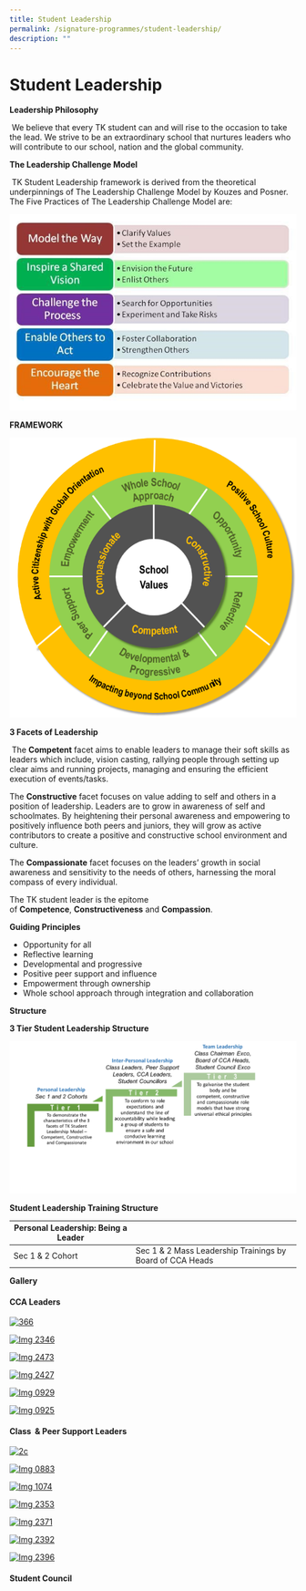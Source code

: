```yaml
---
title: Student Leadership
permalink: /signature-programmes/student-leadership/
description: ""
---
```

# Student Leadership

**Leadership Philosophy**

 We believe that every TK student can and will rise to the occasion to take the lead. We strive to be an extraordinary school that nurtures leaders who will contribute to our school, nation and the global community.

**The Leadership Challenge Model**

 TK Student Leadership framework is derived from the theoretical underpinnings of The Leadership Challenge Model by Kouzes and Posner. The Five Practices of The Leadership Challenge Model are:

![](/images/Signature%20Programmes/Student%20Leadership/leadership-challenge-model.jpg)

**FRAMEWORK**

![](/images/Signature%20Programmes/Student%20Leadership/framework.png)

**3 Facets of Leadership**

 The **Competent** facet aims to enable leaders to manage their soft skills as leaders which include, vision casting, rallying people through setting up clear aims and running projects, managing and ensuring the efficient execution of events/tasks.

The **Constructive** facet focuses on value adding to self and others in a position of leadership. Leaders are to grow in awareness of self and schoolmates. By heightening their personal awareness and empowering to positively influence both peers and juniors, they will grow as active contributors to create a positive and constructive school environment and culture.

The **Compassionate** facet focuses on the leaders’ growth in social awareness and sensitivity to the needs of others, harnessing the moral compass of every individual.

The TK student leader is the epitome of **Competence**, **Constructiveness** and **Compassion**.

**Guiding Principles**

*   Opportunity for all
*   Reflective learning
*   Developmental and progressive
*   Positive peer support and influence
*   Empowerment through ownership
*   Whole school approach through integration and collaboration

**Structure**

**3 Tier Student Leadership Structure**

![](/images/Signature%20Programmes/Student%20Leadership/3-tier-Student-Leadership-Structure.png)

**Student Leadership Training Structure**

| Personal Leadership: **Being a Leader**  |   |
|---|---|
|  Sec 1 & 2 Cohort | Sec 1 & 2 Mass Leadership Trainings by Board of CCA Heads  |

**Gallery** 

#### CCA Leaders

[![366](https://tanjongkatongsec.moe.edu.sg/wp-content/uploads/2020/07/366-1024x790.jpg)](https://tanjongkatongsec.moe.edu.sg/wp-content/uploads/2020/07/366-e1595236863306.jpg)

[![Img 2346](https://tanjongkatongsec.moe.edu.sg/wp-content/uploads/2020/07/IMG_2346-1024x768.jpg)](https://tanjongkatongsec.moe.edu.sg/wp-content/uploads/2020/07/IMG_2346.jpg)

  

[![Img 2473](https://tanjongkatongsec.moe.edu.sg/wp-content/uploads/2020/07/IMG_2473-1024x768.jpg)](https://tanjongkatongsec.moe.edu.sg/wp-content/uploads/2020/07/IMG_2473.jpg)

[![Img 2427](https://tanjongkatongsec.moe.edu.sg/wp-content/uploads/2020/07/IMG_2427-1024x768.jpg)](https://tanjongkatongsec.moe.edu.sg/wp-content/uploads/2020/07/IMG_2427.jpg)

  

[![Img 0929](https://tanjongkatongsec.moe.edu.sg/wp-content/uploads/2020/07/IMG_0929-1024x768.jpg)](https://tanjongkatongsec.moe.edu.sg/wp-content/uploads/2020/07/IMG_0929.jpg)

[![Img 0925](https://tanjongkatongsec.moe.edu.sg/wp-content/uploads/2020/07/IMG_0925-1024x768.jpg)](https://tanjongkatongsec.moe.edu.sg/wp-content/uploads/2020/07/IMG_0925.jpg)

  

#### Class  & Peer Support Leaders

[![2c](https://tanjongkatongsec.moe.edu.sg/wp-content/uploads/2020/08/2C-1024x768.jpeg)](https://tanjongkatongsec.moe.edu.sg/wp-content/uploads/2020/08/2C.jpeg)

[![Img 0883](https://tanjongkatongsec.moe.edu.sg/wp-content/uploads/2020/08/IMG_0883-1024x768.jpg)](https://tanjongkatongsec.moe.edu.sg/wp-content/uploads/2020/08/IMG_0883.jpg)

  

[![Img 1074](https://tanjongkatongsec.moe.edu.sg/wp-content/uploads/2020/08/IMG_1074-1024x768.jpg)](https://tanjongkatongsec.moe.edu.sg/wp-content/uploads/2020/08/IMG_1074.jpg)

[![Img 2353](https://tanjongkatongsec.moe.edu.sg/wp-content/uploads/2020/08/IMG_2353-1024x768.jpg)](https://tanjongkatongsec.moe.edu.sg/wp-content/uploads/2020/08/IMG_2353.jpg)

  

[![Img 2371](https://tanjongkatongsec.moe.edu.sg/wp-content/uploads/2020/08/IMG_2371-1024x768.jpg)](https://tanjongkatongsec.moe.edu.sg/wp-content/uploads/2020/08/IMG_2371.jpg)

[![Img 2392](https://tanjongkatongsec.moe.edu.sg/wp-content/uploads/2020/08/IMG_2392-1024x768.jpg)](https://tanjongkatongsec.moe.edu.sg/wp-content/uploads/2020/08/IMG_2392.jpg)

  

[![Img 2396](https://tanjongkatongsec.moe.edu.sg/wp-content/uploads/2020/08/IMG_2396-1024x768.jpg)](https://tanjongkatongsec.moe.edu.sg/wp-content/uploads/2020/08/IMG_2396.jpg)

  

#### Student Council